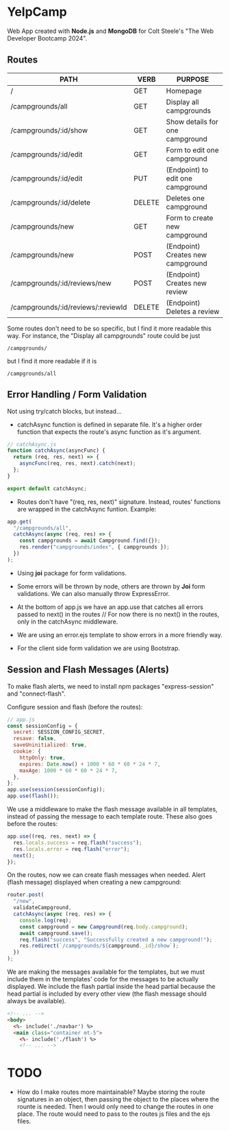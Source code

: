 # YelpCamp

Web App created with **Node.js** and **MongoDB** for Colt Steele's "The Web Developer Bootcamp 2024".

## Routes

| PATH                               | VERB   | PURPOSE                           |
| ---------------------------------- | ------ | --------------------------------- |
| /                                  | GET    | Homepage                          |
| /campgrounds/all                   | GET    | Display all campgrounds           |
| /campgrounds/:id/show              | GET    | Show details for one campground   |
| /campgrounds/:id/edit              | GET    | Form to edit one campground       |
| /campgrounds/:id/edit              | PUT    | (Endpoint) to edit one campground |
| /campgrounds/:id/delete            | DELETE | Deletes one campground            |
| /campgrounds/new                   | GET    | Form to create new campground     |
| /campgrounds/new                   | POST   | (Endpoint) Creates new campground |
| /campgrounds/:id/reviews/new       | POST   | (Endpoint) Creates new review     |
| /campgrounds/:id/reviews/:reviewId | DELETE | (Endpoint) Deletes a review       |

Some routes don't need to be so specific, but I find it more readable this way. For instance, the "Display all campgrounds" route could be just

```
/campgrounds/
```

but I find it more readable if it is

```
/campgrounds/all
```

## Error Handling / Form Validation

Not using try/catch blocks, but instead...

- catchAsync function is defined in separate file. It's a higher order function that expects the route's async function as it's argument.

```js
// catchAsync.js
function catchAsync(asyncFunc) {
  return (req, res, next) => {
    asyncFunc(req, res, next).catch(next);
  };
}

export default catchAsync;
```

- Routes don't have "(req, res, next)" signature. Instead, routes' functions are wrapped in the catchAsync funtion. Example:

```js
app.get(
  "/campgrounds/all",
  catchAsync(async (req, res) => {
    const campgrounds = await Campground.find({});
    res.render("campgrounds/index", { campgrounds });
  })
);
```

- Using **joi** package for form validations.

- Some errors will be thrown by node, others are thrown by **Joi** form validations. We can also manually throw ExpressError.

- At the bottom of app.js we have an app.use that catches all errors passed to next() in the routes // For now there is no next() in the routes, only in the catchAsync middleware.

- We are using an error.ejs template to show errors in a more friendly way.

- For the client side form validation we are using Bootstrap.

## Session and Flash Messages (Alerts)

To make flash alerts, we need to install npm packages "express-session" and "connect-flash".

Configure session and flash (before the routes):

```js
// app.js
const sessionConfig = {
  secret: SESSION_CONFIG_SECRET,
  resave: false,
  saveUninitialized: true,
  cookie: {
    httpOnly: true,
    expires: Date.now() + 1000 * 60 * 60 * 24 * 7,
    maxAge: 1000 * 60 * 60 * 24 * 7,
  },
};
app.use(session(sessionConfig));
app.use(flash());
```

We use a middleware to make the flash message available in all templates, instead of passing the message to each template route. These also goes before the routes:

```js
app.use((req, res, next) => {
  res.locals.success = req.flash("success");
  res.locals.error = req.flash("error");
  next();
});
```

On the routes, now we can create flash messages when needed. Alert (flash message) displayed when creating a new campground:

```js
router.post(
  "/new",
  validateCampground,
  catchAsync(async (req, res) => {
    console.log(req);
    const campground = new Campground(req.body.campground);
    await campground.save();
    req.flash("success", "Successfully created a new campground!");
    res.redirect(`/campgrounds/${campground._id}/show`);
  })
);
```

We are making the messages available for the templates, but we must include them in the templates' code for the messages to be actually displayed. We include the flash partial inside the head partial because the head partial is included by every other view (the flash message should always be available).

```html
<!-- ... -->
<body>
  <%- include('./navbar') %>
  <main class="container mt-5">
    <%- include('./flash') %>
    <!-- ... -->
```

# TODO

- How do I make routes more maintainable? Maybe storing the route signatures in an object, then passing the object to the places where the rounte is needed. Then I would only need to change the routes in one place. The route would need to pass to the routes js files and the ejs files.
